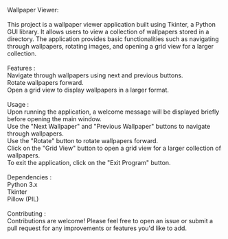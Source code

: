 Wallpaper Viewer:<br> 
<br>
This project is a wallpaper viewer application built using Tkinter, a Python GUI library. It allows users to view a collection of wallpapers stored in a directory. The application provides basic functionalities such as navigating through wallpapers, rotating images, and opening a grid view for a larger collection.<br>
<br>
Features :<br>
Navigate through wallpapers using next and previous buttons.<br>
Rotate wallpapers forward.<br>
Open a grid view to display wallpapers in a larger format.<br>
<br>
Usage :<br>
Upon running the application, a welcome message will be displayed briefly before opening the main window.<br>
Use the "Next Wallpaper" and "Previous Wallpaper" buttons to navigate through wallpapers.<br>
Use the "Rotate" button to rotate wallpapers forward.<br>
Click on the "Grid View" button to open a grid view for a larger collection of wallpapers.<br>
To exit the application, click on the "Exit Program" button.<br>
<br>
Dependencies :<br>
Python 3.x<br>
Tkinter<br>
Pillow (PIL)<br>
<br>
Contributing :<br>
Contributions are welcome! Please feel free to open an issue or submit a pull request for any improvements or features you'd like to add.

